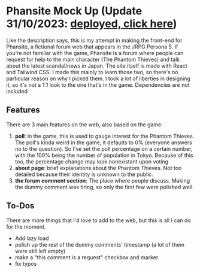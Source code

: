 # Phansite Mock Up (Update 31/10/2023: [deployed, click here](http://phansite.vercel.app))
Like the description says, this is my attempt in making the front-end for Phansite, a fictional forum web that appears in the JRPG Persona 5. If you're not familiar with the game, Phansite is a forum where people can request for help to the main character (The Phantom Thieves) and talk about the latest scandal/news in Japan. The site itself is made with React and Tailwind CSS. I made this mainly to learn those two, so there's no particular reason on why I picked them. I took a lot of liberties in designing it, so it's not a 1:1 look to the one that's in the game. Dependencies are not included

## Features
There are 3 main features on the web, also based on the game:
1. **poll**: in the game, this is used to gauge interest for the Phantom Thieves. The poll's kinda weird in the game, it defaults to 0% (everyone answers no to the question). So I've set the poll percentage on a certain number, with the 100% being the number of population in Tokyo. Because of this too, the percentage change may look nonexistant upon voting
2. **about page**: brief explanations about the Phantom Thieves. Not too detailed because their identity is unknown to the public.
3. **the forum comment section**: The place where people discuss. Making the dummy comment was tiring, so only the first few were polished well.

## To-Dos
There are more things that I'd love to add to the web, but this is all I can do for the moment.
* Add lazy load
* polish up the rest of the dummy comments' timestamp (a lot of them were still left empty)
* make a "this comment is a request" checkbox and marker
* fix typos
